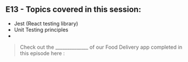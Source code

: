## E13 - Topics covered in this session:

- Jest (React testing library)
- Unit Testing principles
- 

>  Check out the ______________ of our Food Delivery app completed in this episode here :
